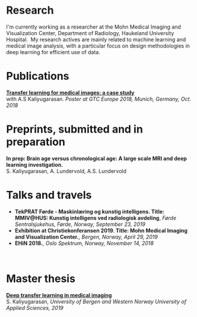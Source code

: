 ---
---

# Research 
I'm currently working as a researcher at the Mohn Medical Imaging and Visualization Center, Department of Radiology, Haukeland University Hospital. 
My research actives are mainly related to machine learning and medical image analysis, with a particular focus on design methodologies in deep learning for efficient use of data.

# Publications 
<a href="https://www.nvidia.com/content/dam/en-zz/Solutions/gtc-europe/posters/deep-learning/gtc18eu-research-posters-AIDL_20_EP8136_Satheshkumar_Kaliyugarasan.jpg"> 
	<b>Transfer learning for medical images: a case study </b>
</a>
<br>
with A.S Kaliyugarasan. <i>Poster at GTC Europe 2018, Munich, Germany, Oct. 2018 </i>

# Preprints, submitted and in preparation
<b>In prep: Brain age versus chronological age: A large scale MRI and deep learning investigation. </b>
<br>
S. Kaliyugarasan, A. Lundervold, A.S. Lundervold

# Talks and travels 
<ul>
  <li><b>TekPRAT Førde - Maskinlæring og kunstig intelligens. Title: MMIV@HUS: Kunstig intelligens ved radiologisk avdeling</b>, 
  	<i>Førde Sentralsjukehus, Førde, Norway, September 23, 2019 </i>
  </li>
  <li> 
  	<b>Exhibition at Christiekonferansen 2019. Title: Mohn Medical Imaging and Visualization Center.</b>, 
  	<i>Bergen, Norway, April 29, 2019 </i>
  </li>
  <li><b>EHiN 2018.</b>, 
  	<i>Oslo Spektrum, Norway, November 14, 2018 </i>
</li>
</ul>

<br>


# Master thesis 
<a href="http://bora.uib.no/bitstream/handle/1956/20849/Deep_transfer_learning_in_medical_imaging.pdf"><b>Deep transfer learning in medical imaging</b></a>
<br>
S. Kaliyugarasan, <i>University of Bergen and Western Norway University of Applied Sciences, 2019 </i>